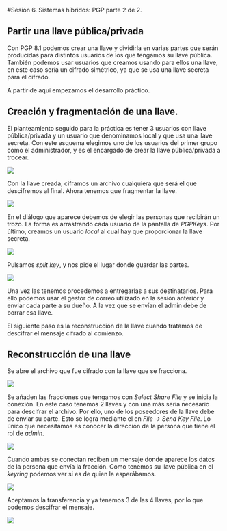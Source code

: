 #Sesión 6. Sistemas híbridos: PGP parte 2 de 2.

## Partir una llave pública/privada

Con PGP 8.1 podemos crear una llave y dividirla en varias partes que serán producidas para
distintos usuarios de los que tengamos su llave pública. También podemos usar usuarios
que creamos usando para ellos una llave, en este caso sería un cifrado simétrico, ya que
se usa una llave secreta para el cifrado.

A partir de aquí empezamos el desarrollo práctico.

## Creación y fragmentación de una llave.

El planteamiento seguido para la práctica es tener 3 usuarios con llave pública/privada
y un usuario que denominamos local y que usa una llave secreta. Con este esquema
elegimos uno de los usuarios del primer grupo como el administrador, y es el
encargado de crear la llave pública/privada a trocear.

![](imgs/sombra.png)

Con la llave creada, ciframos un archivo cualquiera que será el que descifremos al
final. Ahora tenemos que fragmentar la llave.

![](imgs/sombra2.png)

En el diálogo que aparece debemos de elegir las personas que recibirán un trozo.
La forma es arrastrando cada usuario de la pantalla de *PGPKeys*. Por último,
creamos un usuario *local* al cual hay que proporcionar la llave secreta.

![](imgs/sombra3.png)


Pulsamos *split key*, y nos pide el lugar donde guardar las partes.

![](imgs/sombra4.png)

Una vez las tenemos procedemos a entregarlas a sus destinatarios. Para ello podemos
usar el gestor de correo utilizado en la sesión anterior y enviar cada parte a su dueño.
A la vez que se envían el admin debe de borrar esa llave.

El siguiente paso es la reconstrucción de la llave cuando tratamos de descifrar
el mensaje cifrado al comienzo.

## Reconstrucción de una llave

Se abre el archivo que fue cifrado con la llave que se fracciona.

![](imgs/sombra5.png)

Se añaden las fracciones que tengamos con *Select Share File* y se inicia la conexión.
En este caso tenemos 2 llaves y con una más sería necesario para descifrar el archivo.
Por ello, uno de los poseedores de la llave debe de enviar su parte. Esto se logra
mediante el en *File -> Send Key File*. Lo único que necesitamos es conocer la dirección
de la persona que tiene el rol de *admin*.

![](imgs/sombra6.png)

Cuando ambas se conectan reciben un mensaje donde aparece los datos de la persona
que envía la fracción. Como tenemos su llave pública en el *keyring* podemos
ver si es de quien la esperábamos.

![](imgs/sombra7.png)

Aceptamos la transferencia y ya tenemos 3 de las 4 llaves, por lo que podemos descifrar
el mensaje.

![](imgs/sombra8.png)
